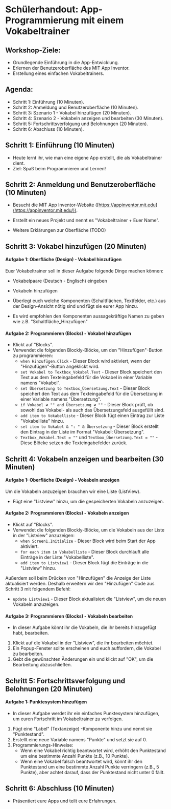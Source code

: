 # Schülerhandout: App-Programmierung mit einem Vokabeltrainer

## Workshop-Ziele:

- Grundlegende Einführung in die App-Entwicklung.
- Erlernen der Benutzeroberfläche des MIT App Inventor.
- Erstellung eines einfachen Vokabeltrainers.

## Agenda:

- Schritt 1: Einführung (10 Minuten).
- Schritt 2: Anmeldung und Benutzeroberfläche (10 Minuten).
- Schritt 3: Szenario 1 - Vokabel hinzufügen (20 Minuten).
- Schritt 4: Szenario 2 - Vokabeln anzeigen und bearbeiten (30 Minuten).
- Schritt 5: Fortschrittsverfolgung und Belohnungen (20 Minuten).
- Schritt 6: Abschluss (10 Minuten).

## Schritt 1: Einführung (10 Minuten)

- Heute lernt ihr, wie man eine eigene App erstellt, die als Vokabeltrainer dient.
- Ziel: Spaß beim Programmieren und Lernen!

## Schritt 2: Anmeldung und Benutzeroberfläche (10 Minuten)

- Besucht die MIT App Inventor-Website ([https://appinventor.mit.edu](https://appinventor.mit.edu/)).
- Erstellt ein neues Projekt und nennt es "Vokabeltrainer + Euer Name".

- Weitere Erklärungen zur Oberfläche (TODO)

## Schritt 3: Vokabel hinzufügen (20 Minuten)

#### Aufgabe 1: Oberfläche (Design) - Vokabel hinzufügen

Euer Vokabeltrainer soll in dieser Aufgabe folgende Dinge machen können:

- Vokabelpaare (Deutsch - Englisch) eingeben
- Vokabeln hinzufügen

- Überlegt euch welche Komponenten (Schaltflächen, Textfelder, etc.) aus der Design-Ansicht nötig sind und fügt sie eurer App hinzu.
- Es wird empfohlen den Komponenten aussagekräftige Namen zu geben wie z.B. "Schaltfläche_Hinzufügen"


#### Aufgabe 2: Programmieren (Blocks) - Vokabel hinzufügen

- Klickt auf "Blocks".
- Verwendet die folgenden Blockly-Blöcke, um den "Hinzufügen"-Button zu programmieren:
    - `when Hinzufügen.Click` - Dieser Block wird aktiviert, wenn der "Hinzufügen"-Button angeklickt wird.
    - `set Vokabel to Textbox_Vokabel.Text` - Dieser Block speichert den Text aus dem Texteingabefeld für die Vokabel in einer Variable namens "Vokabel".
    - `set Übersetzung to Textbox_Übersetzung.Text` - Dieser Block speichert den Text aus dem Texteingabefeld für die Übersetzung in einer Variable namens "Übersetzung".
    - `if Vokabel ≠ "" and Übersetzung ≠ ""` - Dieser Block prüft, ob sowohl das Vokabel- als auch das Übersetzungsfeld ausgefüllt sind.
    - `add item to Vokabelliste` - Dieser Block fügt einen Eintrag zur Liste "Vokabelliste" hinzu.
    - `set item to Vokabel & ": " & Übersetzung` - Dieser Block erstellt den Eintrag in der Liste im Format "Vokabel: Übersetzung".
    - `Textbox_Vokabel.Text = ""` und `Textbox_Übersetzung.Text = ""` - Diese Blöcke setzen die Texteingabefelder zurück.


## Schritt 4: Vokabeln anzeigen und bearbeiten (30 Minuten)


#### Aufgabe 1: Oberfläche (Design) - Vokabeln anzeigen
Um die Vokabeln anzuzeigen brauchen wir eine Liste (ListView).

- Fügt eine "Listview" hinzu, um die gespeicherten Vokabeln anzuzeigen.

#### Aufgabe 2: Programmieren (Blocks) - Vokabeln anzeigen

- Klickt auf "Blocks".
- Verwendet die folgenden Blockly-Blöcke, um die Vokabeln aus der Liste in der "Listview" anzuzeigen:
    - `when Screen1.Initialize` - Dieser Block wird beim Start der App aktiviert.
    - `for each item in Vokabelliste` - Dieser Block durchläuft alle Einträge in der Liste "Vokabelliste".
    - `add item to Listview1` - Dieser Block fügt die Einträge in die "Listview" hinzu.

Außerdem soll beim Drücken von "Hinzufügen" die Anzeige der Liste aktualisiert werden. Deshalb erweitern wir den "Hinzufügen" Code aus Schritt 3 mit folgendem Befehl:

- `update Listview1` - Dieser Block aktualisiert die "Listview", um die neuen Vokabeln anzuzeigen.

#### Aufgabe 3: Programmieren (Blocks) - Vokabeln bearbeiten

- In dieser Aufgabe könnt ihr die Vokabeln, die ihr bereits hinzugefügt habt, bearbeiten.

1. Klickt auf die Vokabel in der "Listview", die ihr bearbeiten möchtet.
2. Ein Popup-Fenster sollte erscheinen und euch auffordern, die Vokabel zu bearbeiten.
3. Gebt die gewünschten Änderungen ein und klickt auf "OK", um die Bearbeitung abzuschließen.


## Schritt 5: Fortschrittsverfolgung und Belohnungen (20 Minuten)

#### Aufgabe 1: Punktesystem hinzufügen

- In dieser Aufgabe werdet ihr ein einfaches Punktesystem hinzufügen, um euren Fortschritt im Vokabeltrainer zu verfolgen.

1. Fügt eine "Label" (Textanzeige) -Komponente hinzu und nennt sie "Punktestand".
2. Erstellt eine neue Variable namens "Punkte" und setzt sie auf 0.
3. Programmierungs-Hinweise:
    - Wenn eine Vokabel richtig beantwortet wird, erhöht den Punktestand um eine bestimmte Anzahl Punkte (z.B., 10 Punkte).
    - Wenn eine Vokabel falsch beantwortet wird, könnt ihr den Punktestand um eine bestimmte Anzahl Punkte verringern (z.B., 5 Punkte), aber achtet darauf, dass der Punktestand nicht unter 0 fällt.

## Schritt 6: Abschluss (10 Minuten)

- Präsentiert eure Apps und teilt eure Erfahrungen.

  